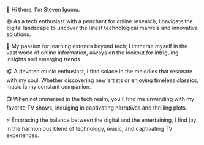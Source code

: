 👋 Hi there, I'm Steven Igomu.

😄 As a tech enthusiast with a penchant for online research, I navigate the digital landscape to uncover the latest technological marvels and innovative solutions.

🌱 My passion for learning extends beyond tech; I immerse myself in the vast world of online information, always on the lookout for intriguing insights and emerging trends.

🎧 A devoted music enthusiast, I find solace in the melodies that resonate with my soul. Whether discovering new artists or enjoying timeless classics, music is my constant companion.

📺 When not immersed in the tech realm, you'll find me unwinding with my favorite TV shows, indulging in captivating narratives and thrilling plots.

⚡ Embracing the balance between the digital and the entertaining, I find joy in the harmonious blend of technology, music, and captivating TV experiences.
